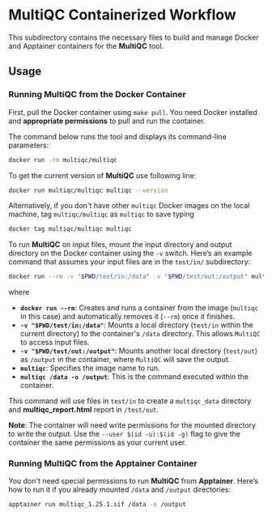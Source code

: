 # MultiQC Containerized Workflow

This subdirectory contains the necessary files to build and manage Docker and Apptainer containers for the **MultiQC** tool.

## Usage

### Running MultiQC from the Docker Container

First, pull the Docker container using `make pull`. You need Docker installed and **appropriate permissions** to pull and run the container.


The command below runs the tool and displays its command-line parameters:

```bash
docker run -rm multiqc/multiqc
```
To get the current version of **MultiQC** use following line:
```bash
docker run multiqc/multiqc multiqc --version
```

Alternatively, if you don't have other `multiqc` Docker images on the local machine, tag `multiqc/multiqc` as `multiqc` to save typing

```bash
docker tag multiqc/multiqc multiqc
```

To run **MultiQC** on input files, mount the input directory and output directory on the Docker container using the `-v` switch. Here’s an example command that assumes your input files are in the `test/in/` subdirectory:

```bash
docker run --rm -v "$PWD/test/in:/data" -v "$PWD/test/out:/output" multiqc multiqc /data -o /output
```
where
- **`docker run --rm`**: Creates and runs a container from the image (`multiqc` in this case) and automatically removes it (`--rm`) once it finishes.
- **`-v "$PWD/test/in:/data"`**: Mounts a local directory (`test/in` within the current directory) to the container's `/data` directory. This allows `MultiQC` to access input files.
- **`-v "$PWD/test/out:/output"`**: Mounts another local directory (`test/out`) as `/output` in the container, where `MultiQC` will save the output.
- **`multiqc`**: Specifies the image name to run.
- **`multiqc /data -o /output`**: This is the command executed within the container.

   
This command will use files in `test/in` to create a `multiqc_data` directory and **multiqc_report.html** report in `/test/out`.

**Note**: The container will need write permissions for the mounted directory to write the output. Use the `--user $(id -u):$(id -g)` flag to give the container the same permissions as your current user.

### Running MultiQC from the Apptainer Container

You don't need special permissions to run **MultiQC** from **Apptainer**. Here’s how to run it if you already mounted `/data` and `/output` directories:

```bash
apptainer run multiqc_1.25.1.sif /data -o /output
```